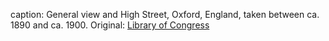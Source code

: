 caption: General view and High Street, Oxford, England, taken between ca. 1890 and ca. 1900. Original: [Library of Congress](http://www.loc.gov/pictures/item/2002708025/)

